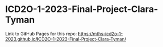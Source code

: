 # ICD2O-1-2023-Final-Project-Clara-Tyman

Link to GitHub Pages for this repo: https://mths-icd2o-1-2023.github.io/ICD2O-1-2023-Final-Project-Clara-Tyman/
